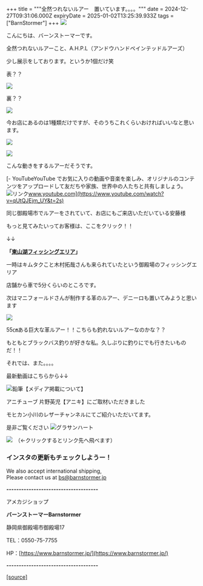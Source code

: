 +++
title = """全然つれないルアー　置いています。。。。"""
date = 2024-12-27T09:31:06.000Z
expiryDate = 2025-01-02T13:25:39.933Z
tags = ["BarnStormer"]
+++
[![](https://stat.ameba.jp/user_images/20231023/16/barnstormer-go/b2/03/p/o0420015015354743273.png)](https://ameblo.jp/barnstormer-go/entry-12825670498.html)

こんにちは、バーンストーマーです。

全然つれないルアーこと、A.H.P.L（アンドウハンドペインテッドルアーズ）

少し展示をしております。というか1個だけ笑

表？？

[![](https://stat.ameba.jp/user_images/20241227/17/barnstormer-go/d7/83/j/o0466070015526366920.jpg)](https://stat.ameba.jp/user_images/20241227/17/barnstormer-go/d7/83/j/o0466070015526366920.jpg)

裏？？

[![](https://stat.ameba.jp/user_images/20241227/17/barnstormer-go/70/aa/j/o0466070015526366923.jpg)](https://stat.ameba.jp/user_images/20241227/17/barnstormer-go/70/aa/j/o0466070015526366923.jpg)

今お店にあるのは1種類だけですが、そのうちこれくらいおければいいなと思います。

[![](https://stat.ameba.jp/user_images/20241227/17/barnstormer-go/dd/07/j/o1310087415526367105.jpg)](https://stat.ameba.jp/user_images/20241227/17/barnstormer-go/dd/07/j/o1310087415526367105.jpg)

[![](https://stat.ameba.jp/user_images/20241227/17/barnstormer-go/a3/fa/j/o1310087415526367114.jpg)](https://stat.ameba.jp/user_images/20241227/17/barnstormer-go/a3/fa/j/o1310087415526367114.jpg)

こんな動きをするルアーだそうです。

[\- YouTubeYouTube でお気に入りの動画や音楽を楽しみ、オリジナルのコンテンツをアップロードして友だちや家族、世界中の人たちと共有しましょう。![リンク](https://c.stat100.ameba.jp/ameblo/symbols/v3.20.0/svg/gray/editor_link.svg)www.youtube.com](https://www.youtube.com/watch?v=qUtQJEjm_UY&t=2s)

同じ御殿場市でルアーをされていて、お店にもご来店いただいている安藤様

もっと見てみたいってお客様は、ここをクリック！！

↓↓　

**「[東山湖フィッシングエリア](http://www.higashiyamako.com/)」**

一時はキムタクこと木村拓哉さんも来られていたという御殿場のフィッシングエリア

店舗から車で5分くらいのところです。

次はマニフォールドさんが制作する革のルアー、デニーロも置いてみようと思います

[![](https://stat.ameba.jp/user_images/20241227/17/barnstormer-go/7a/46/p/o1024076815526370665.png)](https://stat.ameba.jp/user_images/20241227/17/barnstormer-go/7a/46/p/o1024076815526370665.png)

55㎝ある巨大な革ルアー！！こちらも釣れないルアーなのかな？？

もともとブラックバス釣りが好きな私。久しぶりに釣りにでも行きたいものだ！！

それでは、また。。。。

最新動画はこちらから↓↓

![鉛筆](https://stat100.ameba.jp/blog/ucs/img/char/char3/519.png)【メディア掲載について】

アニチューブ 片野英児【アニキ】にご取材いただきました

モヒカン小川のレザーチャンネルにてご紹介いただいてます。

是非ご覧ください ![グラサンハート](https://stat100.ameba.jp/blog/ucs/img/char/char3/148.png)

[![](https://stat.ameba.jp/user_images/20230412/16/barnstormer-go/6a/23/p/o0108010815269242493.png)](https://www.instagram.com/barnstormer_daily/)　（←クリックするとリンク先へ飛べます）

### インスタの更新もチェックしようー！

We also accept international shipping,  
Please contact us at bs@barnstormer.jp

**\-------------------------------------**

アメカジショップ

**バーンストーマーBarnstormer**

静岡県御殿場市御殿場17

TEL：0550-75-7755

HP：[https://www.barnstormer.jp/](https://www.barnstormer.jp/)

**\-------------------------------------**

[[source]](https://ameblo.jp/barnstormer-go/entry-12880192788.html)
